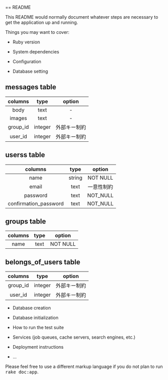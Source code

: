 == README

This README would normally document whatever steps are necessary to get the
application up and running.

Things you may want to cover:

* Ruby version

* System dependencies

* Configuration

* Database setting
## messages table
|columns|type|option|
|:-:|:-:|:-:|
|body|text|-|
|images|text|-|
|group_id|integer|外部キー制約|
|user_id|integer|外部キー制約|

## userss table
|columns|type|option|
|:-:|:-:|:-:|
|name|string|NOT NULL|
|email|text|一意性制約|
|password|text|NOT_NULL|
|confirmation_password|text|NOT_NULL|


## groups table
|columns|type|option|
|:-:|:-:|:-:|
|name|text|NOT NULL|


## belongs_of_users table
|columns|type|option|
|:-:|:-:|:-:|
|group_id|integer|外部キー制約|
|user_id|integer|外部キー制約|


* Database creation

* Database initialization

* How to run the test suite

* Services (job queues, cache servers, search engines, etc.)

* Deployment instructions

* ...


Please feel free to use a different markup language if you do not plan to run
<tt>rake doc:app</tt>.
